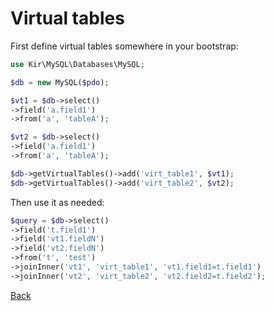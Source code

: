 # Virtual tables

First define virtual tables somewhere in your bootstrap:

```php
use Kir\MySQL\Databases\MySQL;

$db = new MySQL($pdo);

$vt1 = $db->select()
->field('a.field1')
->from('a', 'tableA');

$vt2 = $db->select()
->field('a.field1')
->from('a', 'tableA');

$db->getVirtualTables()->add('virt_table1', $vt1);
$db->getVirtualTables()->add('virt_table2', $vt2);
```

Then use it as needed:

```php
$query = $db->select()
->field('t.field1')
->field('vt1.fieldN')
->field('vt2.fieldN')
->from('t', 'test')
->joinInner('vt1', 'virt_table1', 'vt1.field1=t.field1')
->joinInner('vt2', 'virt_table2', 'vt2.field2=t.field2');
```

[Back](../README.md)
